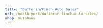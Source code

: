 ```yaml
---
title: "Dufferin/Finch Auto Sales"
url: /north-york/dufferin-finch-auto-sales/
shop: Autohaus
---
```

